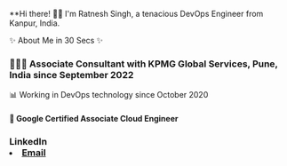 **Hi there! 🙋‍♂️
I'm Ratnesh Singh, a tenacious DevOps Engineer from Kanpur, India.

<p>✨ About Me in 30 Secs ✨</p>
<h3>👩🏻‍💻 Associate Consultant with KPMG Global Services, Pune, India since September 2022</h3>
<p>📊 Working in DevOps technology since October 2020</p>
<h4>📝 Google Certified Associate Cloud Engineer </h4>
<h3 style="border:2px>💡 Core Competencies 💡</h3>
<p>Hyperscalers: GCP, Azure, AWS </p>
<p>Languages: YAML, Bash Scripting </p>
<p>IAC: Terraform </p>
<p>Configuration management Language:Ansible </p>
<p>Version Control Tools: Github, Bitbucket, Azure Repository </p>
<p>CI/ CD Tools: Azure DevOps, Jenkins </p>
<p><b>⚡️ Currently ⚡️</p>
<ul>
 <li>Brushing up on Salesforce integration using Azure DevOps</li>
 <li>Creating unmanaged packages in Salesforce</li>
 </ul>
 <p><b>🙌🏻 Connect with Me</p>
<ul>
  <li><a href="https://www.linkedin.com/in/ratnesh-singh-/">LinkedIn</a></li>
  <li><a href= "mailto:ratneshsingh3010@gmail.com">Email</a></li>
</ul>
